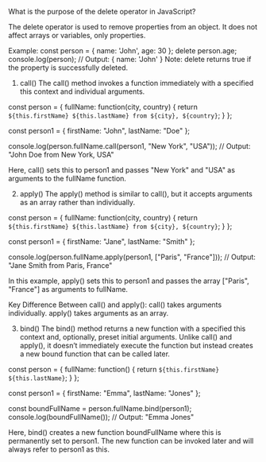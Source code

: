 What is the purpose of the delete operator in JavaScript?

The delete operator is used to remove properties from an object. It does not affect arrays or variables, only properties.

Example:
const person = { name: 'John', age: 30 };
delete person.age;
console.log(person);  // Output: { name: 'John' }
Note: delete returns true if the property is successfully deleted.

1. call()
The call() method invokes a function immediately with a specified this context and individual arguments.

const person = {
  fullName: function(city, country) {
    return `${this.firstName} ${this.lastName} from ${city}, ${country}`;
  }
};

const person1 = { firstName: "John", lastName: "Doe" };

console.log(person.fullName.call(person1, "New York", "USA"));
// Output: "John Doe from New York, USA"


Here, call() sets this to person1 and passes "New York" and "USA" as arguments to the fullName function.


2. apply()
The apply() method is similar to call(), but it accepts arguments as an array rather than individually.

const person = {
  fullName: function(city, country) {
    return `${this.firstName} ${this.lastName} from ${city}, ${country}`;
  }
};

const person1 = { firstName: "Jane", lastName: "Smith" };

console.log(person.fullName.apply(person1, ["Paris", "France"]));
// Output: "Jane Smith from Paris, France"

In this example, apply() sets this to person1 and passes the array ["Paris", "France"] as arguments to fullName.


Key Difference Between call() and apply():
call() takes arguments individually.
apply() takes arguments as an array.


3. bind()
The bind() method returns a new function with a specified this context and, optionally, preset initial arguments. Unlike call() and apply(), it doesn’t immediately execute the function but instead creates a new bound function that can be called later.

const person = {
  fullName: function() {
    return `${this.firstName} ${this.lastName}`;
  }
};

const person1 = { firstName: "Emma", lastName: "Jones" };

const boundFullName = person.fullName.bind(person1);
console.log(boundFullName()); // Output: "Emma Jones"

Here, bind() creates a new function boundFullName where this is permanently set to person1. The new function can be invoked later and will always refer to person1 as this.